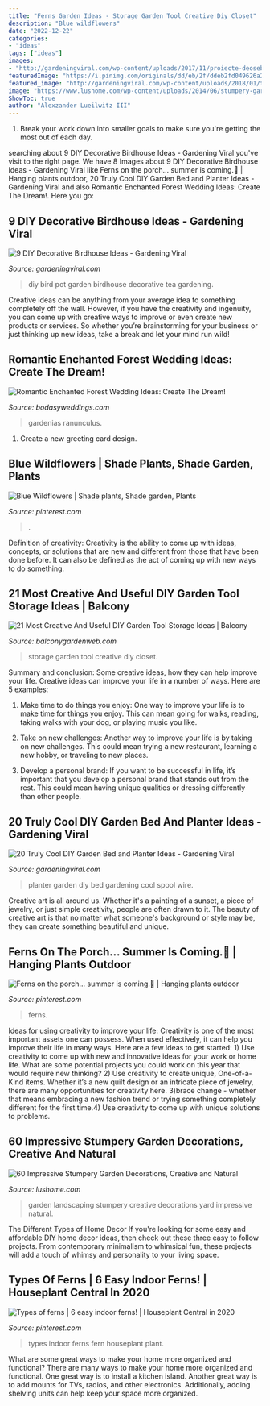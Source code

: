 ```yaml
---
title: "Ferns Garden Ideas - Storage Garden Tool Creative Diy Closet"
description: "Blue wildflowers"
date: "2022-12-22"
categories:
- "ideas"
tags: ["ideas"]
images:
- "http://gardeningviral.com/wp-content/uploads/2017/11/proiecte-deosebite-4.jpg"
featuredImage: "https://i.pinimg.com/originals/dd/eb/2f/ddeb2fd049626a2ec5aaca779c09acd3.jpg"
featured_image: "http://gardeningviral.com/wp-content/uploads/2018/01/tea-pot-bird-house.jpg"
image: "https://www.lushome.com/wp-content/uploads/2014/06/stumpery-garden-decorations-landscaping-ideas-10.jpg"
ShowToc: true
author: "Alexzander Lueilwitz III"
---
```



1. Break your work down into smaller goals to make sure you're getting the most out of each day. 

	

		
searching about 9 DIY Decorative Birdhouse Ideas - Gardening Viral you've visit to the right page. We have 8 Images about 9 DIY Decorative Birdhouse Ideas - Gardening Viral like Ferns on the porch... summer is coming.🌼 | Hanging plants outdoor, 20 Truly Cool DIY Garden Bed and Planter Ideas - Gardening Viral and also Romantic Enchanted Forest Wedding Ideas: Create The Dream!. Here you go:
		
    
## 9 DIY Decorative Birdhouse Ideas - Gardening Viral

<img loading=lazy src="http://gardeningviral.com/wp-content/uploads/2018/01/tea-pot-bird-house.jpg" onerror="this.onerror=null;this.src='https://tse1.mm.bing.net/th?id=OIP.ACOCVvBVtu5PXSOowR6dwgHaJ3&amp;pid=15.1';" alt="9 DIY Decorative Birdhouse Ideas - Gardening Viral">

_Source: gardeningviral.com_

>diy bird pot garden birdhouse decorative tea gardening. 

	

Creative ideas can be anything from your average idea to something completely off the wall. However, if you have the creativity and ingenuity, you can come up with creative ways to improve or even create new products or services. So whether you’re brainstorming for your business or just thinking up new ideas, take a break and let your mind run wild!

    
## Romantic Enchanted Forest Wedding Ideas: Create The Dream!

<img loading=lazy src="https://bodasyweddings.com/wp-content/uploads/2017/03/enchanted-forest-centerpiece.jpg" onerror="this.onerror=null;this.src='https://tse3.mm.bing.net/th?id=OIP.Y5g7HHORx_Y-oMoevXVQpwHaLH&amp;pid=15.1';" alt="Romantic Enchanted Forest Wedding Ideas: Create The Dream!">

_Source: bodasyweddings.com_

>gardenias ranunculus. 

	

1. Create a new greeting card design.

    
## Blue Wildflowers | Shade Plants, Shade Garden, Plants

<img loading=lazy src="https://i.pinimg.com/736x/82/eb/fa/82ebfa4a98ed8d1353072fb6f22e5fcd.jpg" onerror="this.onerror=null;this.src='https://tse4.mm.bing.net/th?id=OIP.5-FST6HeIFDl_zLb7ATaHQHaJQ&amp;pid=15.1';" alt="Blue Wildflowers | Shade plants, Shade garden, Plants">

_Source: pinterest.com_

>. 

	

Definition of creativity:
Creativity is the ability to come up with ideas, concepts, or solutions that are new and different from those that have been done before. It can also be defined as the act of coming up with new ways to do something.

    
## 21 Most Creative And Useful DIY Garden Tool Storage Ideas | Balcony

<img loading=lazy src="http://balconygardenweb.com/wp-content/uploads/2017/06/diyGarden-Closet-Storage-Project.jpg" onerror="this.onerror=null;this.src='https://tse1.mm.bing.net/th?id=OIP.HTgb8GKcVqEPD568Ilh5UgHaHa&amp;pid=15.1';" alt="21 Most Creative And Useful DIY Garden Tool Storage Ideas | Balcony">

_Source: balconygardenweb.com_

>storage garden tool creative diy closet. 

	

Summary and conclusion: Some creative ideas, how they can help improve your life.
Creative ideas can improve your life in a number of ways. Here are 5 examples:
1. Make time to do things you enjoy: One way to improve your life is to make time for things you enjoy. This can mean going for walks, reading, taking walks with your dog, or playing music you like.

2. Take on new challenges: Another way to improve your life is by taking on new challenges. This could mean trying a new restaurant, learning a new hobby, or traveling to new places.

3. Develop a personal brand: If you want to be successful in life, it’s important that you develop a personal brand that stands out from the rest. This could mean having unique qualities or dressing differently than other people.


    
## 20 Truly Cool DIY Garden Bed And Planter Ideas - Gardening Viral

<img loading=lazy src="http://gardeningviral.com/wp-content/uploads/2017/11/proiecte-deosebite-4.jpg" onerror="this.onerror=null;this.src='https://tse2.mm.bing.net/th?id=OIP.ThR02uhRgOkgzEID5d1zSQHaOC&amp;pid=15.1';" alt="20 Truly Cool DIY Garden Bed and Planter Ideas - Gardening Viral">

_Source: gardeningviral.com_

>planter garden diy bed gardening cool spool wire. 

	

Creative art is all around us. Whether it's a painting of a sunset, a piece of jewelry, or just simple creativity, people are often drawn to it. The beauty of creative art is that no matter what someone's background or style may be, they can create something beautiful and unique.

    
## Ferns On The Porch... Summer Is Coming.🌼 | Hanging Plants Outdoor

<img loading=lazy src="https://i.pinimg.com/736x/fd/ac/5b/fdac5be7bc7a24b8a8f80c6f60563ed2--summer-heat-garden-projects.jpg" onerror="this.onerror=null;this.src='https://tse4.mm.bing.net/th?id=OIP.-qvlb1dsV3aIdJfg4Y8cHAECDx&amp;pid=15.1';" alt="Ferns on the porch... summer is coming.🌼 | Hanging plants outdoor">

_Source: pinterest.com_

>ferns. 

	

Ideas for using creativity to improve your life:
Creativity is one of the most important assets one can possess. When used effectively, it can help you improve their life in many ways. Here are a few ideas to get started: 1) Use creativity to come up with new and innovative ideas for your work or home life. What are some potential projects you could work on this year that would require new thinking? 2) Use creativity to create unique, One-of-a-Kind items. Whether it’s a new quilt design or an intricate piece of jewelry, there are many opportunities for creativity here. 3)brace change - whether that means embracing a new fashion trend or trying something completely different for the first time.4) Use creativity to come up with unique solutions to problems.

    
## 60 Impressive Stumpery Garden Decorations, Creative And Natural

<img loading=lazy src="https://www.lushome.com/wp-content/uploads/2014/06/stumpery-garden-decorations-landscaping-ideas-10.jpg" onerror="this.onerror=null;this.src='https://tse3.mm.bing.net/th?id=OIP.qCgAoeUET7C1uLpCfx2u2QAAAA&amp;pid=15.1';" alt="60 Impressive Stumpery Garden Decorations, Creative and Natural">

_Source: lushome.com_

>garden landscaping stumpery creative decorations yard impressive natural. 

	

The Different Types of Home Decor
If you're looking for some easy and affordable DIY home decor ideas, then check out these three easy to follow projects. From contemporary minimalism to whimsical fun, these projects will add a touch of whimsy and personality to your living space.

    
## Types Of Ferns | 6 Easy Indoor Ferns! | Houseplant Central In 2020

<img loading=lazy src="https://i.pinimg.com/originals/dd/eb/2f/ddeb2fd049626a2ec5aaca779c09acd3.jpg" onerror="this.onerror=null;this.src='https://tse3.mm.bing.net/th?id=OIP.c-TM9mhOOITUV606AXK2HwHaKL&amp;pid=15.1';" alt="Types of ferns | 6 easy indoor ferns! | Houseplant Central in 2020">

_Source: pinterest.com_

>types indoor ferns fern houseplant plant. 

	

What are some great ways to make your home more organized and functional?
There are many ways to make your home more organized and functional. One great way is to install a kitchen island. Another great way is to add mounts for TVs, radios, and other electronics. Additionally, adding shelving units can help keep your space more organized.

